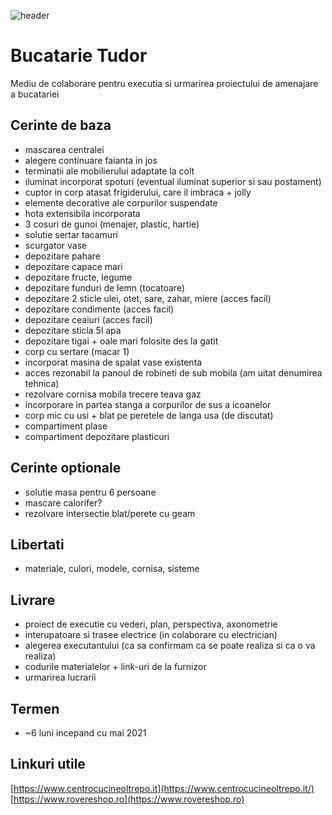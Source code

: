 ![header](https://media.rovereshop.ro/media/catalog/product/cache/2e1a23213d801a9f79509896615d7ce4/9/d/9d251dddea744f85b1a42ed05453d5c6.jpg)
# Bucatarie Tudor
Mediu de colaborare pentru executia si urmarirea proiectului de amenajare a bucatariei

## Cerinte de baza
* mascarea centralei
* alegere continuare faianta in jos
* terminatii ale mobilierului adaptate la colt
* iluminat incorporat spoturi (eventual iluminat superior si sau postament)
* cuptor in corp atasat frigiderului, care il imbraca + jolly
* elemente decorative ale corpurilor suspendate
* hota extensibila incorporata
* 3 cosuri de gunoi (menajer, plastic, hartie)
* solutie sertar tacamuri
* scurgator vase
* depozitare pahare
* depozitare capace mari
* depozitare fructe, legume
* depozitare funduri de lemn (tocatoare)
* depozitare 2 sticle ulei, otet, sare, zahar, miere (acces facil)
* depozitare condimente (acces facil)
* depozitare ceaiuri (acces facil)
* depozitare sticla 5l apa
* depozitare tigai + oale mari folosite des la gatit
* corp cu sertare (macar 1)
* incorporat masina de spalat vase existenta
* acces rezonabil la panoul de robineti de sub mobila (am uitat denumirea tehnica)
* rezolvare cornisa mobila trecere teava gaz
* incorporare in partea stanga a corpurilor de sus a icoanelor
* corp mic cu usi + blat pe peretele de langa usa (de discutat)
* compartiment plase
* compartiment depozitare plasticuri


## Cerinte optionale
* solutie masa pentru 6 persoane
* mascare calorifer?
* rezolvare intersectie blat/perete cu geam


## Libertati
* materiale, culori, modele, cornisa, sisteme 

## Livrare
* proiect de executie cu vederi, plan, perspectiva, axonometrie
* interupatoare si trasee electrice (in colaborare cu electrician)
* alegerea executantului (ca sa confirmam ca se poate realiza si ca o va realiza)
* codurile materialelor + link-uri de la furnizor
* urmarirea lucrarii

## Termen
* ~6 luni incepand cu mai 2021

## Linkuri utile
[https://www.centrocucineoltrepo.it](https://www.centrocucineoltrepo.it/)  
[https://www.rovereshop.ro](https://www.rovereshop.ro)
